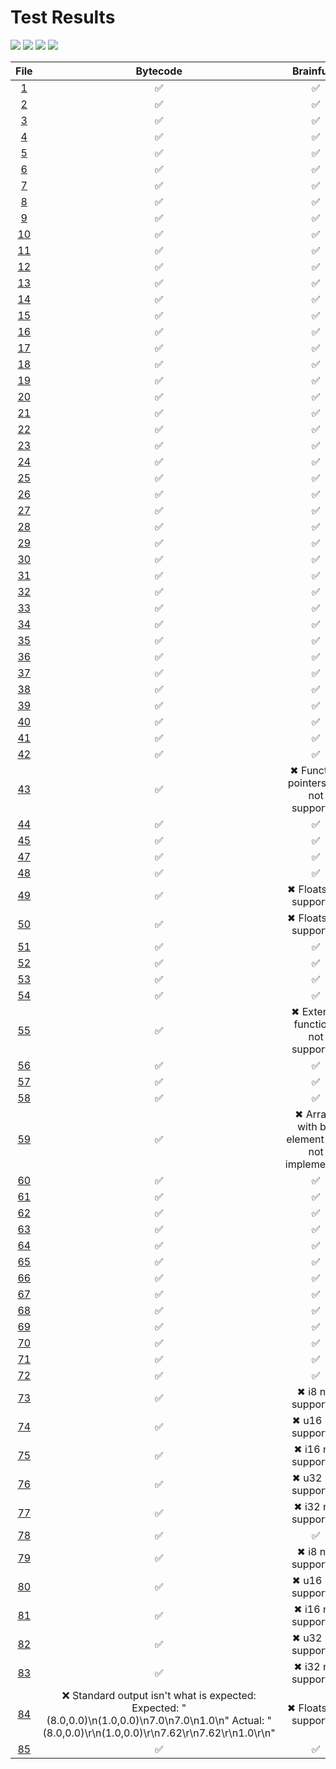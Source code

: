 # Test Results
[![](https://svg.test-summary.com/dashboard.svg?p=307&f=1&s=148)](#)
[![](https://img.shields.io/badge/Passing-307-brightgreen?style=plastic])](#) [![](https://img.shields.io/badge/Failing-1-red?style=plastic])](#) [![](https://img.shields.io/badge/Skipped-148-silver?style=plastic])](#)

| File | Bytecode | Brainfuck |
|:----:|:--------:|:---------:|
| [1](https://github.com/BBpezsgo/Interpreter/blob/master/TestFiles/01.bbc) | ✅ | ✅ |
| [2](https://github.com/BBpezsgo/Interpreter/blob/master/TestFiles/02.bbc) | ✅ | ✅ |
| [3](https://github.com/BBpezsgo/Interpreter/blob/master/TestFiles/03.bbc) | ✅ | ✅ |
| [4](https://github.com/BBpezsgo/Interpreter/blob/master/TestFiles/04.bbc) | ✅ | ✅ |
| [5](https://github.com/BBpezsgo/Interpreter/blob/master/TestFiles/05.bbc) | ✅ | ✅ |
| [6](https://github.com/BBpezsgo/Interpreter/blob/master/TestFiles/06.bbc) | ✅ | ✅ |
| [7](https://github.com/BBpezsgo/Interpreter/blob/master/TestFiles/07.bbc) | ✅ | ✅ |
| [8](https://github.com/BBpezsgo/Interpreter/blob/master/TestFiles/08.bbc) | ✅ | ✅ |
| [9](https://github.com/BBpezsgo/Interpreter/blob/master/TestFiles/09.bbc) | ✅ | ✅ |
| [10](https://github.com/BBpezsgo/Interpreter/blob/master/TestFiles/10.bbc) | ✅ | ✅ |
| [11](https://github.com/BBpezsgo/Interpreter/blob/master/TestFiles/11.bbc) | ✅ | ✅ |
| [12](https://github.com/BBpezsgo/Interpreter/blob/master/TestFiles/12.bbc) | ✅ | ✅ |
| [13](https://github.com/BBpezsgo/Interpreter/blob/master/TestFiles/13.bbc) | ✅ | ✅ |
| [14](https://github.com/BBpezsgo/Interpreter/blob/master/TestFiles/14.bbc) | ✅ | ✅ |
| [15](https://github.com/BBpezsgo/Interpreter/blob/master/TestFiles/15.bbc) | ✅ | ✅ |
| [16](https://github.com/BBpezsgo/Interpreter/blob/master/TestFiles/16.bbc) | ✅ | ✅ |
| [17](https://github.com/BBpezsgo/Interpreter/blob/master/TestFiles/17.bbc) | ✅ | ✅ |
| [18](https://github.com/BBpezsgo/Interpreter/blob/master/TestFiles/18.bbc) | ✅ | ✅ |
| [19](https://github.com/BBpezsgo/Interpreter/blob/master/TestFiles/19.bbc) | ✅ | ✅ |
| [20](https://github.com/BBpezsgo/Interpreter/blob/master/TestFiles/20.bbc) | ✅ | ✅ |
| [21](https://github.com/BBpezsgo/Interpreter/blob/master/TestFiles/21.bbc) | ✅ | ✅ |
| [22](https://github.com/BBpezsgo/Interpreter/blob/master/TestFiles/22.bbc) | ✅ | ✅ |
| [23](https://github.com/BBpezsgo/Interpreter/blob/master/TestFiles/23.bbc) | ✅ | ✅ |
| [24](https://github.com/BBpezsgo/Interpreter/blob/master/TestFiles/24.bbc) | ✅ | ✅ |
| [25](https://github.com/BBpezsgo/Interpreter/blob/master/TestFiles/25.bbc) | ✅ | ✅ |
| [26](https://github.com/BBpezsgo/Interpreter/blob/master/TestFiles/26.bbc) | ✅ | ✅ |
| [27](https://github.com/BBpezsgo/Interpreter/blob/master/TestFiles/27.bbc) | ✅ | ✅ |
| [28](https://github.com/BBpezsgo/Interpreter/blob/master/TestFiles/28.bbc) | ✅ | ✅ |
| [29](https://github.com/BBpezsgo/Interpreter/blob/master/TestFiles/29.bbc) | ✅ | ✅ |
| [30](https://github.com/BBpezsgo/Interpreter/blob/master/TestFiles/30.bbc) | ✅ | ✅ |
| [31](https://github.com/BBpezsgo/Interpreter/blob/master/TestFiles/31.bbc) | ✅ | ✅ |
| [32](https://github.com/BBpezsgo/Interpreter/blob/master/TestFiles/32.bbc) | ✅ | ✅ |
| [33](https://github.com/BBpezsgo/Interpreter/blob/master/TestFiles/33.bbc) | ✅ | ✅ |
| [34](https://github.com/BBpezsgo/Interpreter/blob/master/TestFiles/34.bbc) | ✅ | ✅ |
| [35](https://github.com/BBpezsgo/Interpreter/blob/master/TestFiles/35.bbc) | ✅ | ✅ |
| [36](https://github.com/BBpezsgo/Interpreter/blob/master/TestFiles/36.bbc) | ✅ | ✅ |
| [37](https://github.com/BBpezsgo/Interpreter/blob/master/TestFiles/37.bbc) | ✅ | ✅ |
| [38](https://github.com/BBpezsgo/Interpreter/blob/master/TestFiles/38.bbc) | ✅ | ✅ |
| [39](https://github.com/BBpezsgo/Interpreter/blob/master/TestFiles/39.bbc) | ✅ | ✅ |
| [40](https://github.com/BBpezsgo/Interpreter/blob/master/TestFiles/40.bbc) | ✅ | ✅ |
| [41](https://github.com/BBpezsgo/Interpreter/blob/master/TestFiles/41.bbc) | ✅ | ✅ |
| [42](https://github.com/BBpezsgo/Interpreter/blob/master/TestFiles/42.bbc) | ✅ | ✅ |
| [43](https://github.com/BBpezsgo/Interpreter/blob/master/TestFiles/43.bbc) | ✅ | ✖ Function pointers are not supported |
| [44](https://github.com/BBpezsgo/Interpreter/blob/master/TestFiles/44.bbc) | ✅ | ✅ |
| [45](https://github.com/BBpezsgo/Interpreter/blob/master/TestFiles/45.bbc) | ✅ | ✅ |
| [47](https://github.com/BBpezsgo/Interpreter/blob/master/TestFiles/47.bbc) | ✅ | ✅ |
| [48](https://github.com/BBpezsgo/Interpreter/blob/master/TestFiles/48.bbc) | ✅ | ✅ |
| [49](https://github.com/BBpezsgo/Interpreter/blob/master/TestFiles/49.bbc) | ✅ | ✖ Floats not supported |
| [50](https://github.com/BBpezsgo/Interpreter/blob/master/TestFiles/50.bbc) | ✅ | ✖ Floats not supported |
| [51](https://github.com/BBpezsgo/Interpreter/blob/master/TestFiles/51.bbc) | ✅ | ✅ |
| [52](https://github.com/BBpezsgo/Interpreter/blob/master/TestFiles/52.bbc) | ✅ | ✅ |
| [53](https://github.com/BBpezsgo/Interpreter/blob/master/TestFiles/53.bbc) | ✅ | ✅ |
| [54](https://github.com/BBpezsgo/Interpreter/blob/master/TestFiles/54.bbc) | ✅ | ✅ |
| [55](https://github.com/BBpezsgo/Interpreter/blob/master/TestFiles/55.bbc) | ✅ | ✖ External functions not supported |
| [56](https://github.com/BBpezsgo/Interpreter/blob/master/TestFiles/56.bbc) | ✅ | ✅ |
| [57](https://github.com/BBpezsgo/Interpreter/blob/master/TestFiles/57.bbc) | ✅ | ✅ |
| [58](https://github.com/BBpezsgo/Interpreter/blob/master/TestFiles/58.bbc) | ✅ | ✅ |
| [59](https://github.com/BBpezsgo/Interpreter/blob/master/TestFiles/59.bbc) | ✅ | ✖ Arrays with big element size not implemented |
| [60](https://github.com/BBpezsgo/Interpreter/blob/master/TestFiles/60.bbc) | ✅ | ✅ |
| [61](https://github.com/BBpezsgo/Interpreter/blob/master/TestFiles/61.bbc) | ✅ | ✅ |
| [62](https://github.com/BBpezsgo/Interpreter/blob/master/TestFiles/62.bbc) | ✅ | ✅ |
| [63](https://github.com/BBpezsgo/Interpreter/blob/master/TestFiles/63.bbc) | ✅ | ✅ |
| [64](https://github.com/BBpezsgo/Interpreter/blob/master/TestFiles/64.bbc) | ✅ | ✅ |
| [65](https://github.com/BBpezsgo/Interpreter/blob/master/TestFiles/65.bbc) | ✅ | ✅ |
| [66](https://github.com/BBpezsgo/Interpreter/blob/master/TestFiles/66.bbc) | ✅ | ✅ |
| [67](https://github.com/BBpezsgo/Interpreter/blob/master/TestFiles/67.bbc) | ✅ | ✅ |
| [68](https://github.com/BBpezsgo/Interpreter/blob/master/TestFiles/68.bbc) | ✅ | ✅ |
| [69](https://github.com/BBpezsgo/Interpreter/blob/master/TestFiles/69.bbc) | ✅ | ✅ |
| [70](https://github.com/BBpezsgo/Interpreter/blob/master/TestFiles/70.bbc) | ✅ | ✅ |
| [71](https://github.com/BBpezsgo/Interpreter/blob/master/TestFiles/71.bbc) | ✅ | ✅ |
| [72](https://github.com/BBpezsgo/Interpreter/blob/master/TestFiles/72.bbc) | ✅ | ✅ |
| [73](https://github.com/BBpezsgo/Interpreter/blob/master/TestFiles/73.bbc) | ✅ | ✖ i8 not supported |
| [74](https://github.com/BBpezsgo/Interpreter/blob/master/TestFiles/74.bbc) | ✅ | ✖ u16 not supported |
| [75](https://github.com/BBpezsgo/Interpreter/blob/master/TestFiles/75.bbc) | ✅ | ✖ i16 not supported |
| [76](https://github.com/BBpezsgo/Interpreter/blob/master/TestFiles/76.bbc) | ✅ | ✖ u32 not supported |
| [77](https://github.com/BBpezsgo/Interpreter/blob/master/TestFiles/77.bbc) | ✅ | ✖ i32 not supported |
| [78](https://github.com/BBpezsgo/Interpreter/blob/master/TestFiles/78.bbc) | ✅ | ✅ |
| [79](https://github.com/BBpezsgo/Interpreter/blob/master/TestFiles/79.bbc) | ✅ | ✖ i8 not supported |
| [80](https://github.com/BBpezsgo/Interpreter/blob/master/TestFiles/80.bbc) | ✅ | ✖ u16 not supported |
| [81](https://github.com/BBpezsgo/Interpreter/blob/master/TestFiles/81.bbc) | ✅ | ✖ i16 not supported |
| [82](https://github.com/BBpezsgo/Interpreter/blob/master/TestFiles/82.bbc) | ✅ | ✖ u32 not supported |
| [83](https://github.com/BBpezsgo/Interpreter/blob/master/TestFiles/83.bbc) | ✅ | ✖ i32 not supported |
| [84](https://github.com/BBpezsgo/Interpreter/blob/master/TestFiles/84.bbc) | ❌ Standard output isn't what is expected: Expected: "(8.0,0.0)\n(1.0,0.0)\n7.0\n7.0\n1.0\n" Actual:   "(8.0,0.0)\r\n(1.0,0.0)\r\n7.62\r\n7.62\r\n1.0\r\n" | ✖ Floats not supported |
| [85](https://github.com/BBpezsgo/Interpreter/blob/master/TestFiles/85.bbc) | ✅ | ✅ |
